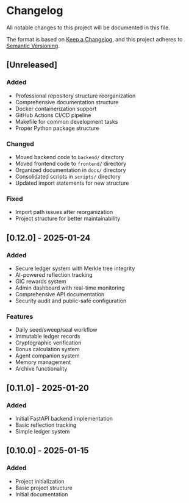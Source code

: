 # Changelog

All notable changes to this project will be documented in this file.

The format is based on [Keep a Changelog](https://keepachangelog.com/en/1.0.0/),
and this project adheres to [Semantic Versioning](https://semver.org/spec/v2.0.0.html).

## [Unreleased]

### Added
- Professional repository structure reorganization
- Comprehensive documentation structure
- Docker containerization support
- GitHub Actions CI/CD pipeline
- Makefile for common development tasks
- Proper Python package structure

### Changed
- Moved backend code to `backend/` directory
- Moved frontend code to `frontend/` directory
- Organized documentation in `docs/` directory
- Consolidated scripts in `scripts/` directory
- Updated import statements for new structure

### Fixed
- Import path issues after reorganization
- Project structure for better maintainability

## [0.12.0] - 2025-01-24

### Added
- Secure ledger system with Merkle tree integrity
- AI-powered reflection tracking
- GIC rewards system
- Admin dashboard with real-time monitoring
- Comprehensive API documentation
- Security audit and public-safe configuration

### Features
- Daily seed/sweep/seal workflow
- Immutable ledger records
- Cryptographic verification
- Bonus calculation system
- Agent companion system
- Memory management
- Archive functionality

## [0.11.0] - 2025-01-20

### Added
- Initial FastAPI backend implementation
- Basic reflection tracking
- Simple ledger system

## [0.10.0] - 2025-01-15

### Added
- Project initialization
- Basic project structure
- Initial documentation
